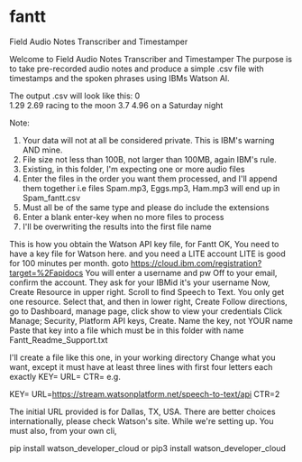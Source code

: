 # fantt
Field Audio Notes Transcriber and Timestamper

Welcome to Field Audio Notes Transcriber and Timestamper 
The purpose is to take pre-recorded audio notes and 
produce a simple .csv file with timestamps and the spoken phrases
using IBMs Watson AI.

The output .csv will look like this:
0		
1.29	2.69	racing to the moon 
3.7	4.96	on a Saturday night 

Note:
1. Your data will not at all be considered private.  This is IBM's warning AND mine.
2. File size not less than 100B, not larger than 100MB, again IBM's rule.
3. Existing, in this folder, I'm expecting one or more audio files
4. Enter the files in the order you want them processed, and I'll append them together
   i.e files Spam.mp3, Eggs.mp3, Ham.mp3 will end up in Spam_fantt.csv
5. Must all be of the same type and please do include the extensions
6. Enter a blank enter-key when no more files to process
7. I'll be overwriting the results into the first file name


This is how you obtain the Watson API key file, for Fantt
OK, You need to have a key file for Watson here.  and you need a LITE account
LITE is good for 100 minutes per month.
goto https://cloud.ibm.com/registration?target=%2Fapidocs
You will enter a username and pw
Off to your email, confirm the account.  They ask for your IBMid it's your username
Now, Create Resource in upper right. Scroll to find Speech to Text.  You only get one resource.
Select that, and then in lower right, Create
Follow directions, go to Dashboard, manage page, click show to view your credentials
Click Manage; Security, Platform API keys, Create.  Name the key, not YOUR name
Paste that key into a file which must be in this folder with name Fantt_Readme_Support.txt

I'll create a file like this one, in your working directory
Change what you want, except it must have at least three lines with first four 
letters each exactly KEY= URL= CTR= e.g.

KEY=<yourkeyhere>
URL=https://stream.watsonplatform.net/speech-to-text/api
CTR=2
  
The initial URL provided is for Dallas, TX, USA.
There are better choices internationally, please check Watson's site.
While we're setting up. You must also, from your own cli,  

pip install watson_developer_cloud
or
pip3 install watson_developer_cloud
